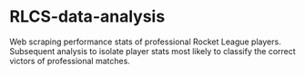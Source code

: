 # RLCS-data-analysis
Web scraping performance stats of professional Rocket League players. Subsequent analysis to isolate player stats most likely to classify the correct victors of professional matches.
